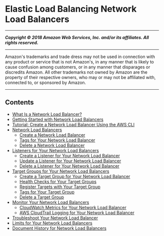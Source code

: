 # Elastic Load Balancing Network Load Balancers

-----
*****Copyright &copy; 2018 Amazon Web Services, Inc. and/or its affiliates. All rights reserved.*****

-----
Amazon's trademarks and trade dress may not be used in 
     connection with any product or service that is not Amazon's, 
     in any manner that is likely to cause confusion among customers, 
     or in any manner that disparages or discredits Amazon. All other 
     trademarks not owned by Amazon are the property of their respective
     owners, who may or may not be affiliated with, connected to, or 
     sponsored by Amazon.

-----
## Contents
+ [What Is a Network Load Balancer?](introduction.md)
+ [Getting Started with Network Load Balancers](network-load-balancer-getting-started.md)
+ [Tutorial: Create a Network Load Balancer Using the AWS CLI](network-load-balancer-cli.md)
+ [Network Load Balancers](network-load-balancers.md)
   + [Create a Network Load Balancer](create-network-load-balancer.md)
   + [Tags for Your Network Load Balancer](load-balancer-tags.md)
   + [Delete a Network Load Balancer](load-balancer-delete.md)
+ [Listeners for Your Network Load Balancers](load-balancer-listeners.md)
   + [Create a Listener for Your Network Load Balancer](create-listener.md)
   + [Update a Listener for Your Network Load Balancer](listener-update-rules.md)
   + [Delete a Listener for Your Network Load Balancer](delete-listener.md)
+ [Target Groups for Your Network Load Balancers](load-balancer-target-groups.md)
   + [Create a Target Group for Your Network Load Balancer](create-target-group.md)
   + [Health Checks for Your Target Groups](target-group-health-checks.md)
   + [Register Targets with Your Target Group](target-group-register-targets.md)
   + [Tags for Your Target Group](target-group-tags.md)
   + [Delete a Target Group](delete-target-group.md)
+ [Monitor Your Network Load Balancers](load-balancer-monitoring.md)
   + [CloudWatch Metrics for Your Network Load Balancer](load-balancer-cloudwatch-metrics.md)
   + [AWS CloudTrail Logging for Your Network Load Balancer](load-balancer-cloudtrail-logs.md)
+ [Troubleshoot Your Network Load Balancer](load-balancer-troubleshooting.md)
+ [Limits for Your Network Load Balancers](load-balancer-limits.md)
+ [Document History for Network Load Balancers](doc-history.md)